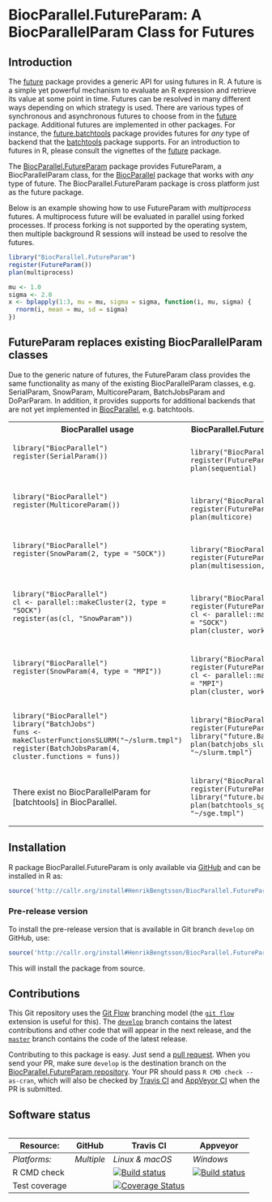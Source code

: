 # BiocParallel.FutureParam: A BiocParallelParam Class for Futures

## Introduction
The [future] package provides a generic API for using futures in R.
A future is a simple yet powerful mechanism to evaluate an R expression
and retrieve its value at some point in time.  Futures can be resolved
in many different ways depending on which strategy is used.
There are various types of synchronous and asynchronous futures to
choose from in the [future] package.
Additional futures are implemented in other packages.
For instance, the [future.batchtools] package provides futures for
_any_ type of backend that the [batchtools] package supports.
For an introduction to futures in R, please consult the
vignettes of the [future] package.

The [BiocParallel.FutureParam] package provides FutureParam, a BiocParallelParam class, for the [BiocParallel] package that works with _any_ type of future.
The BiocParallel.FutureParam package is cross platform just as the future package.

Below is an example showing how to use FutureParam with
_multiprocess_ futures.  A multiprocess future will be evaluated in
parallel using forked processes.  If process forking is not supported
by the operating system, then multiple background R sessions will
instead be used to resolve the futures.

```r
library("BiocParallel.FutureParam")
register(FutureParam())
plan(multiprocess)

mu <- 1.0
sigma <- 2.0
x <- bplapply(1:3, mu = mu, sigma = sigma, function(i, mu, sigma) {
  rnorm(i, mean = mu, sd = sigma)
})
```


## FutureParam replaces existing BiocParallelParam classes

Due to the generic nature of futures, the FutureParam class
provides the same functionality as many of the existing
BiocParallelParam classes, e.g. SerialParam, SnowParam,
MulticoreParam, BatchJobsParam and DoParParam.  In addition,
it provides supports for additional backends that are not yet
implemented in [BiocParallel], e.g. batchtools.

<table style="width: 100%;">
<tr>
<th>BiocParallel usage</th><th>BiocParallel.FutureParam alternative</th>
</tr>

<tr style="vertical-align: center;">
<td>
<pre><code class="r">library("BiocParallel")
register(SerialParam())

</code></pre>
</td>
<td>
<pre><code class="r">library("BiocParallel.FutureParam")
register(FutureParam())
plan(sequential)
</code></pre>
</td>
</tr>

<tr style="vertical-align: center;">
<td>
<pre><code class="r">library("BiocParallel")
register(MulticoreParam())

</code></pre>
</td>
<td>
<pre><code class="r">library("BiocParallel.FutureParam")
register(FutureParam())
plan(multicore)
</code></pre>
</td>
</tr>

<tr style="vertical-align: center;">
<td>
<pre><code class="r">library("BiocParallel")
register(SnowParam(2, type = "SOCK"))

</code></pre>
</td>
<td>
<pre><code class="r">library("BiocParallel.FutureParam")
register(FutureParam())
plan(multisession, workers = 2)
</code></pre>
</td>
</tr>

<tr style="vertical-align: center;">
<td>
<pre><code class="r">library("BiocParallel")
cl <- parallel::makeCluster(2, type = "SOCK")
register(as(cl, "SnowParam"))

</code></pre>
</td>
<td>
<pre><code class="r">library("BiocParallel.FutureParam")
register(FutureParam())
cl <- parallel::makeCluster(2, type = "SOCK")
plan(cluster, workers = cl)
</code></pre>
</td>
</tr>


<tr style="vertical-align: center;">
<td>
<pre><code class="r">library("BiocParallel")
register(SnowParam(4, type = "MPI"))


</code></pre>
</td>
<td>
<pre><code class="r">library("BiocParallel.FutureParam")
register(FutureParam())
cl <- parallel::makeCluster(4, type = "MPI")
plan(cluster, workers = cl)
</code></pre>
</td>
</tr>


<tr style="vertical-align: center;">
<td>
<pre><code class="r">library("BiocParallel")
library("BatchJobs")
funs <- makeClusterFunctionsSLURM("~/slurm.tmpl")
register(BatchJobsParam(4, cluster.functions = funs))
</code></pre>
</td>
<td>
<pre><code class="r">library("BiocParallel.FutureParam")
register(FutureParam())
library("future.BatchJobs")
plan(batchjobs_slurm, pathname = "~/slurm.tmpl")
</code></pre>
</td>
</tr>


<tr style="vertical-align: center;">
<td>
There exist no BiocParallelParam for [batchtools] in BiocParallel.
</td>
<td>
<pre><code class="r">library("BiocParallel.FutureParam")
register(FutureParam())
library("future.batchtools")
plan(batchtools_sge, template = "~/sge.tmpl")
</code></pre>
</td>
</tr>

<table>


[BatchJobs]: https://cran.r-project.org/package=BatchJobs
[batchtools]: https://cran.r-project.org/package=batchtools
[BiocParallel]: https://bioconductor.org/packages/release/bioc/html/BiocParallel.html
[BiocParallel.FutureParam]: https://github.com/HenrikBengtsson/BiocParallel.FutureParam
[future]: https://cran.r-project.org/package=future
[future.BatchJobs]: https://cran.r-project.org/package=future.BatchJobs
[future.batchtools]: https://cran.r-project.org/package=future.batchtools

## Installation
R package BiocParallel.FutureParam is only available via [GitHub](https://github.com/HenrikBengtsson/BiocParallel.FutureParam) and can be installed in R as:
```r
source('http://callr.org/install#HenrikBengtsson/BiocParallel.FutureParam')
```

### Pre-release version

To install the pre-release version that is available in Git branch `develop` on GitHub, use:
```r
source('http://callr.org/install#HenrikBengtsson/BiocParallel.FutureParam@develop')
```
This will install the package from source.  



## Contributions

This Git repository uses the [Git Flow](http://nvie.com/posts/a-successful-git-branching-model/) branching model (the [`git flow`](https://github.com/petervanderdoes/gitflow-avh) extension is useful for this).  The [`develop`](https://github.com/HenrikBengtsson/BiocParallel.FutureParam/tree/develop) branch contains the latest contributions and other code that will appear in the next release, and the [`master`](https://github.com/HenrikBengtsson/BiocParallel.FutureParam) branch contains the code of the latest release.

Contributing to this package is easy.  Just send a [pull request](https://help.github.com/articles/using-pull-requests/).  When you send your PR, make sure `develop` is the destination branch on the [BiocParallel.FutureParam repository](https://github.com/HenrikBengtsson/BiocParallel.FutureParam).  Your PR should pass `R CMD check --as-cran`, which will also be checked by <a href="https://travis-ci.org/HenrikBengtsson/BiocParallel.FutureParam">Travis CI</a> and <a href="https://ci.appveyor.com/project/HenrikBengtsson/biocparallel-futureparam">AppVeyor CI</a> when the PR is submitted.


## Software status

| Resource:     | GitHub        | Travis CI       | Appveyor         |
| ------------- | ------------------- | --------------- | ---------------- |
| _Platforms:_  | _Multiple_          | _Linux & macOS_ | _Windows_        |
| R CMD check   |  | <a href="https://travis-ci.org/HenrikBengtsson/BiocParallel.FutureParam"><img src="https://travis-ci.org/HenrikBengtsson/BiocParallel.FutureParam.svg" alt="Build status"></a>   | <a href="https://ci.appveyor.com/project/HenrikBengtsson/biocparallel-futureparam"><img src="https://ci.appveyor.com/api/projects/status/github/HenrikBengtsson/BiocParallel.FutureParam?svg=true" alt="Build status"></a> |
| Test coverage |                     | <a href="https://codecov.io/gh/HenrikBengtsson/BiocParallel.FutureParam"><img src="https://codecov.io/gh/HenrikBengtsson/BiocParallel.FutureParam/branch/develop/graph/badge.svg" alt="Coverage Status"/></a>     |                  |
